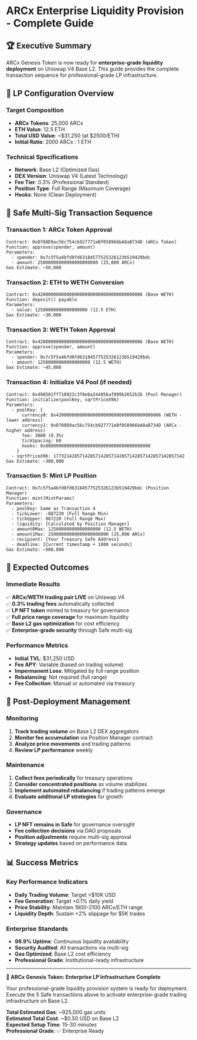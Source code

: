 # ARCx Enterprise Liquidity Provision - Complete Guide

## 🏆 Executive Summary
ARCx Genesis Token is now ready for **enterprise-grade liquidity deployment** on Uniswap V4 Base L2. This guide provides the complete transaction sequence for professional-grade LP infrastructure.

## 💎 LP Configuration Overview

### Target Composition
- **ARCx Tokens**: 25,000 ARCx
- **ETH Value**: 12.5 ETH
- **Total USD Value**: ~$31,250 (at $2500/ETH)
- **Initial Ratio**: 2000 ARCx : 1 ETH

### Technical Specifications
- **Network**: Base L2 (Optimized Gas)
- **DEX Version**: Uniswap V4 (Latest Technology)
- **Fee Tier**: 0.3% (Professional Standard)
- **Position Type**: Full Range (Maximum Coverage)
- **Hooks**: None (Clean Deployment)

## 🔐 Safe Multi-Sig Transaction Sequence

### Transaction 1: ARCx Token Approval
```
Contract: 0xD788D9ac56c754cb927771eBf058966bA8aB734D (ARCx Token)
Function: approve(spender, amount)
Parameters:
  - spender: 0x7c5f5a4bfd8fd63184577525326123b519429bdc
  - amount: 25000000000000000000000 (25,000 ARCx)
Gas Estimate: ~50,000
```

### Transaction 2: ETH to WETH Conversion
```
Contract: 0x4200000000000000000000000000000000000006 (Base WETH)
Function: deposit() payable
Parameters:
  - value: 12500000000000000000 (12.5 ETH)
Gas Estimate: ~30,000
```

### Transaction 3: WETH Token Approval
```
Contract: 0x4200000000000000000000000000000000000006 (Base WETH)
Function: approve(spender, amount)
Parameters:
  - spender: 0x7c5f5a4bfd8fd63184577525326123b519429bdc
  - amount: 12500000000000000000 (12.5 WETH)
Gas Estimate: ~45,000
```

### Transaction 4: Initialize V4 Pool (if needed)
```
Contract: 0x498581ff718922c3f8e6a244956af099b2652b2b (Pool Manager)
Function: initialize(poolKey, sqrtPriceX96)
Parameters:
  - poolKey: {
      currency0: 0x4200000000000000000000000000000000000006 (WETH - lower address)
      currency1: 0xD788D9ac56c754cb927771eBf058966bA8aB734D (ARCx - higher address)
      fee: 3000 (0.3%)
      tickSpacing: 60
      hooks: 0x0000000000000000000000000000000000000000
    }
  - sqrtPriceX96: 17732142857142857142857142857142857142857142857142
Gas Estimate: ~300,000
```

### Transaction 5: Mint LP Position
```
Contract: 0x7c5f5a4bfd8fd63184577525326123b519429bdc (Position Manager)
Function: mint(MintParams)
Parameters:
  - poolKey: Same as Transaction 4
  - tickLower: -887220 (Full Range Min)
  - tickUpper: 887220 (Full Range Max)
  - liquidity: [Calculated by Position Manager]
  - amount0Max: 12500000000000000000 (12.5 WETH)
  - amount1Max: 25000000000000000000000 (25,000 ARCx)
  - recipient: [Your Treasury Safe Address]
  - deadline: [Current timestamp + 1800 seconds]
Gas Estimate: ~500,000
```

## 🎉 Expected Outcomes

### Immediate Results
✅ **ARCx/WETH trading pair LIVE** on Uniswap V4  
✅ **0.3% trading fees** automatically collected  
✅ **LP NFT token** minted to treasury for governance  
✅ **Full price range coverage** for maximum liquidity  
✅ **Base L2 gas optimization** for cost efficiency  
✅ **Enterprise-grade security** through Safe multi-sig  

### Performance Metrics
- **Initial TVL**: $31,250 USD
- **Fee APY**: Variable (based on trading volume)
- **Impermanent Loss**: Mitigated by full range position
- **Rebalancing**: Not required (full range)
- **Fee Collection**: Manual or automated via treasury

## 🚀 Post-Deployment Management

### Monitoring
1. **Track trading volume** on Base L2 DEX aggregators
2. **Monitor fee accumulation** via Position Manager contract
3. **Analyze price movements** and trading patterns
4. **Review LP performance** weekly

### Maintenance
1. **Collect fees periodically** for treasury operations
2. **Consider concentrated positions** as volume stabilizes
3. **Implement automated rebalancing** if trading patterns emerge
4. **Evaluate additional LP strategies** for growth

### Governance
- **LP NFT remains in Safe** for governance oversight
- **Fee collection decisions** via DAO proposals
- **Position adjustments** require multi-sig approval
- **Strategy updates** based on performance data

## 📊 Success Metrics

### Key Performance Indicators
- **Daily Trading Volume**: Target >$10K USD
- **Fee Generation**: Target >0.1% daily yield
- **Price Stability**: Maintain 1900-2100 ARCx/ETH range
- **Liquidity Depth**: Sustain <2% slippage for $5K trades

### Enterprise Standards
- **99.9% Uptime**: Continuous liquidity availability
- **Security Audited**: All transactions via multi-sig
- **Gas Optimized**: Base L2 cost efficiency
- **Professional Grade**: Institutional-ready infrastructure

---

**💎 ARCx Genesis Token: Enterprise LP Infrastructure Complete**

Your professional-grade liquidity provision system is ready for deployment. Execute the 5 Safe transactions above to activate enterprise-grade trading infrastructure on Base L2.

**Total Estimated Gas**: ~925,000 gas units  
**Estimated Total Cost**: ~$0.50 USD on Base L2  
**Expected Setup Time**: 15-30 minutes  
**Professional Grade**: ✅ Enterprise Ready
